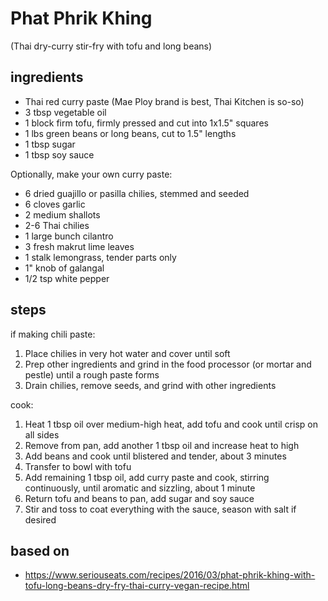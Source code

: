 # Phat Phrik Khing  
(Thai dry-curry stir-fry with tofu and long beans)

## ingredients
* Thai red curry paste (Mae Ploy brand is best, Thai Kitchen is so-so)  
* 3 tbsp vegetable oil  
* 1 block firm tofu, firmly pressed and cut into 1x1.5" squares  
* 1 lbs green beans or long beans, cut to 1.5" lengths  
* 1 tbsp sugar  
* 1 tbsp soy sauce  

Optionally, make your own curry paste:  
* 6 dried guajillo or pasilla chilies, stemmed and seeded  
* 6 cloves garlic  
* 2 medium shallots  
* 2-6 Thai chilies  
* 1 large bunch cilantro  
* 3 fresh makrut lime leaves  
* 1 stalk lemongrass, tender parts only  
* 1" knob of galangal  
* 1/2 tsp white pepper  

## steps

if making chili paste:  
1. Place chilies in very hot water and cover until soft  
2. Prep other ingredients and grind in the food processor (or mortar and pestle) until a rough paste forms  
3. Drain chilies, remove seeds, and grind with other ingredients  

cook:  
1. Heat 1 tbsp oil over medium-high heat, add tofu and cook until crisp on all sides  
2. Remove from pan, add another 1 tbsp oil and increase heat to high  
3. Add beans and cook until blistered and tender, about 3 minutes  
4. Transfer to bowl with tofu  
5. Add remaining 1 tbsp oil, add curry paste and cook, stirring continuously, until aromatic and sizzling, about 1 minute  
6. Return tofu and beans to pan, add sugar and soy sauce  
7. Stir and toss to coat everything with the sauce, season with salt if desired  

## based on
* https://www.seriouseats.com/recipes/2016/03/phat-phrik-khing-with-tofu-long-beans-dry-fry-thai-curry-vegan-recipe.html  

